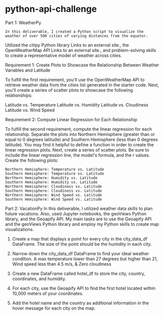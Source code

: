 # python-api-challenge

Part 1: WeatherPy

    In this deliverable, I created a Python script to visualize the weather of over 500 cities of varying distances from the equator. 
Utilized the citipy Python library Links to an external site., the OpenWeatherMap API Links to an external site., and problem-solving skills to create a representative model of weather across cities.

Requirement 1: Create Plots to Showcase the Relationship Between Weather Variables and Latitude

To fulfill the first requirement, you'll use the OpenWeatherMap API to retrieve weather data from the cities list generated in the starter code. Next, you'll create a series of scatter plots to showcase the following relationships:

Latitude vs. Temperature
Latitude vs. Humidity
Latitude vs. Cloudiness
Latitude vs. Wind Speed

Requirement 2: Compute Linear Regression for Each Relationship

To fulfill the second requirement, compute the linear regression for each relationship. Separate the plots into Northern Hemisphere (greater than or equal to 0 degrees latitude) and Southern Hemisphere (less than 0 degrees latitude). You may find it helpful to define a function in order to create the linear regression plots.
Next, create a series of scatter plots. Be sure to include the linear regression line, the model's formula, and the r values.
Create the following plots:

    Northern Hemisphere: Temperature vs. Latitude
    Southern Hemisphere: Temperature vs. Latitude
    Northern Hemisphere: Humidity vs. Latitude
    Southern Hemisphere: Humidity vs. Latitude
    Northern Hemisphere: Cloudiness vs. Latitude
    Southern Hemisphere: Cloudiness vs. Latitude
    Northern Hemisphere: Wind Speed vs. Latitude
    Southern Hemisphere: Wind Speed vs. Latitude

Part 2: VacationPy
    In this deliverable, I utilized weather data skills to plan future vacations. Also, used Jupyter notebooks, the geoViews Python library, and the Geoapify API. My main tasks are to use the Geoapify API and the geoViews Python library and employ my Python skills to create map visualizations.

1) Create a map that displays a point for every city in the city_data_df DataFrame. The size of the point should be the humidity in each city.
2) Narrow down the city_data_df DataFrame to find your ideal weather condition. 
    A max temperature lower than 27 degrees but higher than 21, Wind speed less than 4.5 m/s, & Zero cloudiness
3) Create a new DataFrame called hotel_df to store the city, country, coordinates, and humidity.

4) For each city, use the Geoapify API to find the first hotel located within 10,000 meters of your coordinates.
5) Add the hotel name and the country as additional information in the hover message for each city on the map.